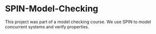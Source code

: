 # SPIN-Model-Checking
This project was part of a model checking course. We use SPIN to model concurrent systems and verify properties.
